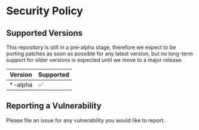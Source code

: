 # Security Policy

## Supported Versions

This repository is still in a pre-alpha stage, therefore we expect to be
porting patches as soon as possible for any latest version, but no
long-term support for older versions is expected until we move to a major
release.

| Version | Supported          |
| ------- | ------------------ |
| *-alpha | :white_check_mark: |

## Reporting a Vulnerability

Please file an issue for any vulnerability you would like to report.
